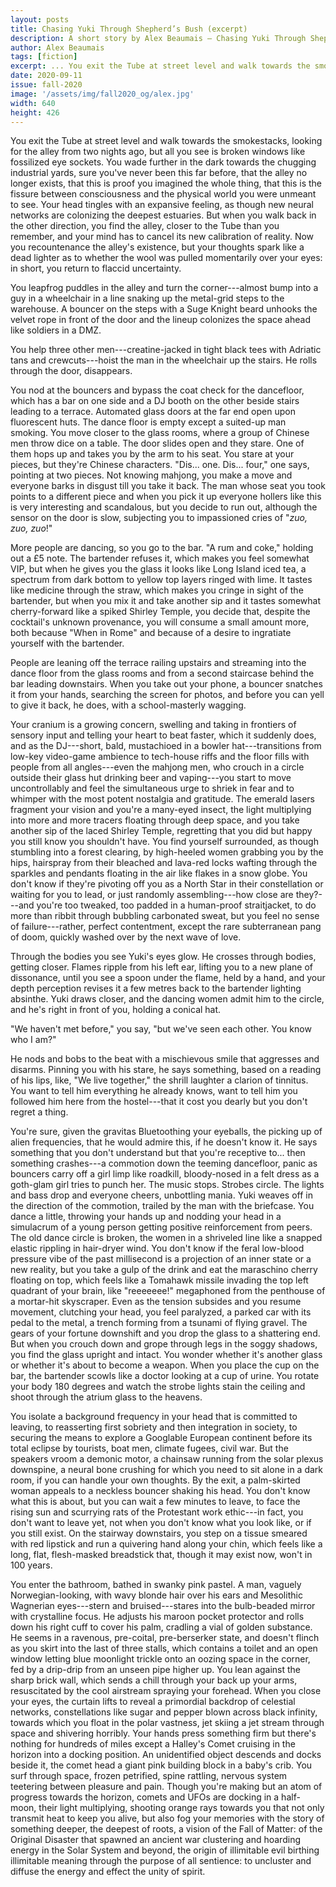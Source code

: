 ```yaml
---
layout: posts
title: Chasing Yuki Through Shepherd’s Bush (excerpt)
description: A short story by Alex Beaumais – Chasing Yuki Through Shepherd’s Bush (excerpt)
author: Alex Beaumais
tags: [fiction]
excerpt: ... You exit the Tube at street level and walk towards the smokestacks ...
date: 2020-09-11
issue: fall-2020
image: '/assets/img/fall2020_og/alex.jpg'
width: 640
height: 426
---
```





You exit the Tube at street level and walk towards the smokestacks,
looking for the alley from two nights ago, but all you see is broken
windows like fossilized eye sockets. You wade further in the dark
towards the chugging industrial yards, sure you've never been this far
before, that the alley no longer exists, that this is proof you imagined
the whole thing, that this is the fissure between consciousness and the
physical world you were unmeant to see. Your head tingles with an
expansive feeling, as though new neural networks are colonizing the
deepest estuaries. But when you walk back in the other direction, you
find the alley, closer to the Tube than you remember, and your mind has
to cancel its new calibration of reality. Now you recountenance the
alley's existence, but your thoughts spark like a dead lighter as to
whether the wool was pulled momentarily over your eyes: in short, you
return to flaccid uncertainty.

You leapfrog puddles in the alley and turn the corner---almost bump into
a guy in a wheelchair in a line snaking up the metal-grid steps to the
warehouse. A bouncer on the steps with a Suge Knight beard unhooks the
velvet rope in front of the door and the lineup colonizes the space
ahead like soldiers in a DMZ.

You help three other men---creatine-jacked in tight black tees with
Adriatic tans and crewcuts---hoist the man in the wheelchair up the
stairs. He rolls through the door, disappears.

You nod at the bouncers and bypass the coat check for the dancefloor,
which has a bar on one side and a DJ booth on the other beside stairs
leading to a terrace. Automated glass doors at the far end open upon
fluorescent huts. The dance floor is empty except a suited-up man
smoking. You move closer to the glass rooms, where a group of Chinese
men throw dice on a table. The door slides open and they stare. One of
them hops up and takes you by the arm to his seat. You stare at your
pieces, but they're Chinese characters. "Dis... one. Dis... four," one
says, pointing at two pieces. Not knowing mahjong, you make a move and
everyone barks in disgust till you take it back. The man whose seat you
took points to a different piece and when you pick it up everyone
hollers like this is very interesting and scandalous, but you decide to
run out, although the sensor on the door is slow, subjecting you to
impassioned cries of "*zuo, zuo, zuo*!"

More people are dancing, so you go to the bar. "A rum and coke," holding
out a £5 note. The bartender refuses it, which makes you feel somewhat
VIP, but when he gives you the glass it looks like Long Island iced tea,
a spectrum from dark bottom to yellow top layers ringed with lime. It
tastes like medicine through the straw, which makes you cringe in sight
of the bartender, but when you mix it and take another sip and it tastes
somewhat cherry-forward like a spiked Shirley Temple, you decide that,
despite the cocktail's unknown provenance, you will consume a small
amount more, both because "When in Rome" and because of a desire to
ingratiate yourself with the bartender.

People are leaning off the terrace railing upstairs and streaming into
the dance floor from the glass rooms and from a second staircase behind
the bar leading downstairs. When you take out your phone, a bouncer
snatches it from your hands, searching the screen for photos, and before
you can yell to give it back, he does, with a school-masterly wagging.

Your cranium is a growing concern, swelling and taking in frontiers of
sensory input and telling your heart to beat faster, which it suddenly
does, and as the DJ---short, bald, mustachioed in a bowler
hat---transitions from low-key video-game ambience to tech-house riffs
and the floor fills with people from all angles---even the mahjong men,
who crouch in a circle outside their glass hut drinking beer and
vaping---you start to move uncontrollably and feel the simultaneous urge
to shriek in fear and to whimper with the most potent nostalgia and
gratitude. The emerald lasers fragment your vision and you're a
many-eyed insect, the light multiplying into more and more tracers
floating through deep space, and you take another sip of the laced
Shirley Temple, regretting that you did but happy you still know you
shouldn't have. You find yourself surrounded, as though stumbling into a
forest clearing, by high-heeled women grabbing you by the hips,
hairspray from their bleached and lava-red locks wafting through the
sparkles and pendants floating in the air like flakes in a snow globe.
You don't know if they're pivoting off you as a North Star in their
constellation or waiting for you to lead, or just randomly
assembling---how close are they?---and you're too tweaked, too padded in
a human-proof straitjacket, to do more than ribbit through bubbling
carbonated sweat, but you feel no sense of failure---rather, perfect
contentment, except the rare subterranean pang of doom, quickly washed
over by the next wave of love.

Through the bodies you see Yuki's eyes glow. He crosses through bodies,
getting closer. Flames ripple from his left ear, lifting you to a new
plane of dissonance, until you see a spoon under the flame, held by a
hand, and your depth perception revises it a few metres back to the
bartender lighting absinthe. Yuki draws closer, and the dancing women
admit him to the circle, and he's right in front of you, holding a
conical hat.

"We haven't met before," you say, "but we've seen each other. You know
who I am?"

He nods and bobs to the beat with a mischievous smile that aggresses and
disarms. Pinning you with his stare, he says something, based on a
reading of his lips, like, "We live together," the shrill laughter a
clarion of tinnitus. You want to tell him everything he already knows,
want to tell him you followed him here from the hostel---that it cost
you dearly but you don't regret a thing.

You're sure, given the gravitas Bluetoothing your eyeballs, the picking
up of alien frequencies, that he would admire this, if he doesn't know
it. He says something that you don't understand but that you're
receptive to... then something crashes---a commotion down the teeming
dancefloor, panic as bouncers carry off a girl limp like roadkill,
bloody-nosed in a felt dress as a goth-glam girl tries to punch her. The
music stops. Strobes circle. The lights and bass drop and everyone
cheers, unbottling mania. Yuki weaves off in the direction of the
commotion, trailed by the man with the briefcase. You dance a little,
throwing your hands up and nodding your head in a simulacrum of a young
person getting positive reinforcement from peers. The old dance circle
is broken, the women in a shriveled line like a snapped elastic rippling
in hair-dryer wind. You don't know if the feral low-blood pressure vibe
of the past millisecond is a projection of an inner state or a new
reality, but you take a gulp of the drink and eat the maraschino cherry
floating on top, which feels like a Tomahawk missile invading the top
left quadrant of your brain, like "reeeeeee!" megaphoned from the
penthouse of a mortar-hit skyscraper. Even as the tension subsides and
you resume movement, clutching your head, you feel paralyzed, a parked
car with its pedal to the metal, a trench forming from a tsunami of
flying gravel. The gears of your fortune downshift and you drop the
glass to a shattering end. But when you crouch down and grope through
legs in the soggy shadows, you find the glass upright and intact. You
wonder whether it's another glass or whether it's about to become a
weapon. When you place the cup on the bar, the bartender scowls like a
doctor looking at a cup of urine. You rotate your body 180 degrees and
watch the strobe lights stain the ceiling and shoot through the atrium
glass to the heavens.

You isolate a background frequency in your head that is committed to
leaving, to reasserting first sobriety and then integration in society,
to securing the means to explore a Googlable European continent before
its total eclipse by tourists, boat men, climate fugees, civil war. But
the speakers vroom a demonic motor, a chainsaw running from the solar
plexus downspine, a neural bone crushing for which you need to sit alone
in a dark room, if you can handle your own thoughts. By the exit, a
palm-skirted woman appeals to a neckless bouncer shaking his head. You
don't know what this is about, but you can wait a few minutes to leave,
to face the rising sun and scurrying rats of the Protestant work
ethic---in fact, you don't want to leave yet, not when you don't know
what you look like, or if you still exist. On the stairway downstairs,
you step on a tissue smeared with red lipstick and run a quivering hand
along your chin, which feels like a long, flat, flesh-masked breadstick
that, though it may exist now, won't in 100 years.

You enter the bathroom, bathed in swanky pink pastel. A man, vaguely
Norwegian-looking, with wavy blonde hair over his ears and Mesolithic
Wagnerian eyes---stern and bruised---stares into the bulb-beaded mirror
with crystalline focus. He adjusts his maroon pocket protector and rolls
down his right cuff to cover his palm, cradling a vial of golden
substance. He seems in a ravenous, pre-coital, pre-berserker state, and
doesn't flinch as you skirt into the last of three stalls, which
contains a toilet and an open window letting blue moonlight trickle onto
an oozing space in the corner, fed by a drip-drip from an unseen pipe
higher up. You lean against the sharp brick wall, which sends a chill
through your back up your arms, resuscitated by the cool airstream
spraying your forehead. When you close your eyes, the curtain lifts to
reveal a primordial backdrop of celestial networks, constellations like
sugar and pepper blown across black infinity, towards which you float in
the polar vastness, jet skiing a jet stream through space and shivering
horribly. Your hands press something firm but there's nothing for
hundreds of miles except a Halley's Comet cruising in the horizon into a
docking position. An unidentified object descends and docks beside it,
the comet head a giant pink building block in a baby's crib. You surf
through space, frozen petrified, spine rattling, nervous system
teetering between pleasure and pain. Though you're making but an atom of
progress towards the horizon, comets and UFOs are docking in a
half-moon, their light multiplying, shooting orange rays towards you
that not only transmit heat to keep you alive, but also fog your
memories with the story of something deeper, the deepest of roots, a
vision of the Fall of Matter: of the Original Disaster that spawned an
ancient war clustering and hoarding energy in the Solar System and
beyond, the origin of illimitable evil birthing illimitable meaning
through the purpose of all sentience: to uncluster and diffuse the
energy and effect the unity of spirit.
